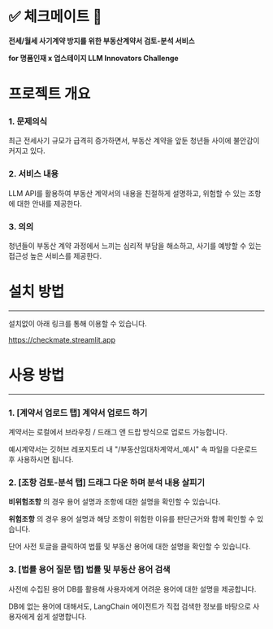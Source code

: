 # ✅ 체크메이트 🙌

**전세/월세 사기계약 방지를 위한 부동산계약서 검토-분석 서비스**

**for 명품인재 x 업스테이지 LLM Innovators Challenge**


# 프로젝트 개요


### 1. 문제의식
최근 전세사기 규모가 급격히 증가하면서, 부동산 계약을 앞둔 청년들 사이에 불안감이 커지고 있다.

### 2. 서비스 내용
LLM API를 활용하여 부동산 계약서의 내용을 친절하게 설명하고, 위험할 수 있는 조항에 대한 안내를 제공한다.

### 3. 의의 
청년들이 부동산 계약 과정에서 느끼는 심리적 부담을 해소하고, 사기를 예방할 수 있는 접근성 높은 서비스를 제공한다.



# 설치 방법 
---

설치없이 아래 링크를 통해 이용할 수 있습니다. 

https://checkmate.streamlit.app



# 사용 방법
---

### 1. [계약서 업로드 탭] 계약서 업로드 하기 

계약서는 로컬에서 브라우징 / 드래그 앤 드랍 방식으로 업로드 가능합니다.  

예시계약서는 깃허브 레포지토리 내 "/부동산임대차계약서_예시" 속 파일을 다운로드 후 사용하시면 됩니다. 


### 2. [조항 검토-분석 탭] 드래그 다운 하며 분석 내용 살피기  

**비위험조항** 의 경우 용어 설명과 조항에 대한 설명을 확인할 수 있습니다. 

**위험조항** 의 경우 용어 설명과 해당 조항이 위험한 이유를 판단근거와 함께 확인할 수 있습니다. 

단어 사전 토글을 클릭하여 법률 및 부동산 용어에 대한 설명을 확인할 수 있습니다.


### 3. [법률 용어 질문 탭] 법률 및 부동산 용어 검색

사전에 수집된 용어 DB를 활용해 사용자에게 어려운 용어에 대한 설명을 제공합니다.

DB에 없는 용어에 대해서도, LangChain 에이전트가 직접 검색한 정보를 바탕으로 사용자에게 쉽게 설명합니다.